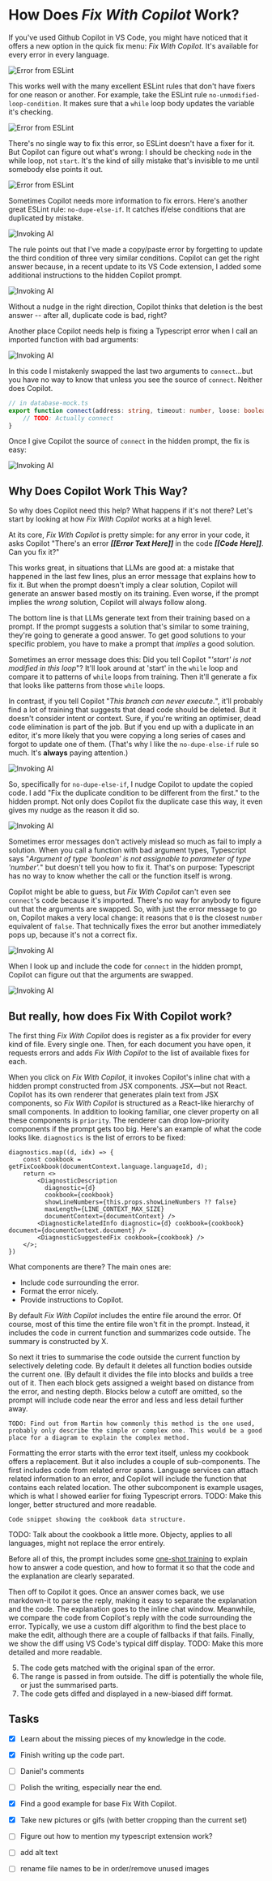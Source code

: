 # How Does *Fix With Copilot* Work?
If you've used Github Copilot in VS Code, you might have noticed that it offers a new option in the quick fix menu: *Fix With Copilot*. It's available for every error in every language.

![Error from ESLint](images/ai-no-unmodified-loop-condition-3.png)

This works well with the many excellent ESLint rules that don't have fixers for one reason or another. For example, take the ESLint rule `no-unmodified-loop-condition`. It makes sure that a `while` loop body updates the variable it's checking.

![Error from ESLint](images/ai-no-unmodified-loop-condition-1.png)

There's no single way to fix this error, so ESLint doesn't have a fixer for it. But Copilot can figure out what's wrong: I should be checking `node` in the while loop, not `start`. It's the kind of silly mistake that's invisible to me until somebody else points it out.

![Error from ESLint](images/ai-no-unmodified-loop-condition-2.png)
	
Sometimes Copilot needs more information to fix errors. Here's another great ESLint rule: `no-dupe-else-if`. It catches if/else conditions that are duplicated by mistake. 

![Invoking AI](images/ai-no-dupe-if-1.png)

The rule points out that I've made a copy/paste error by forgetting to update the third condition of three very similar conditions. Copilot can get the right answer because, in a recent update to its VS Code extension, I added some additional instructions to the hidden Copilot prompt.

![Invoking AI](images/ai-no-dupe-if-2.png)

Without a nudge in the right direction, Copilot thinks that deletion is the best answer -- after all, duplicate code is bad, right?

Another place Copilot needs help is fixing a Typescript error when I call an imported function with bad arguments:

![Invoking AI](images/ai-bad-call-6.png)

 In this code I mistakenly swapped the last two arguments to `connect`...but you have no way to know that unless you see the source of `connect`. Neither does Copilot.

```ts
// in database-mock.ts
export function connect(address: string, timeout: number, loose: boolean) {
    // TODO: Actually connect
}
```

Once I give Copilot the source of `connect` in the hidden prompt, the fix is easy:

![Invoking AI](images/ai-bad-call-4.png)

## Why Does Copilot Work This Way?

So why does Copilot need this help? What happens if it's not there? Let's start by looking at how *Fix With Copilot* works at a high level.
<!-- speculative -->

At its core, *Fix With Copilot* is pretty simple: for any error in your code, it asks Copilot "There's an error ***\[\[Error Text Here\]\]*** in the code ***\[\[Code Here\]\]***. Can you fix it?"

This works great, in situations that LLMs are good at: a mistake that happened in the last few lines, plus an error message that explains how to fix it. But when the prompt doesn't imply a clear solution, Copilot will generate an answer based mostly on its training. Even worse, if the prompt implies the *wrong* solution, Copilot will always follow along.

The bottom line is that LLMs generate text from their training based on a prompt. If the prompt suggests a solution that's similar to some training, they're going to generate a good answer. To get good solutions to your specific problem, you have to make a prompt that *implies* a good solution.

Sometimes an error message does this: Did you tell Copilot "*'start' is not modified in this loop*"? It'll look around at 'start' in the `while` loop and compare it to patterns of `while` loops from training. Then it'll generate a fix that looks like patterns from those `while` loops.

In contrast, if you tell Copilot "*This branch can never execute.*", it'll probably find a lot of training that suggests that dead code should be deleted. But it doesn't consider intent or context. Sure, if you're writing an optimiser, dead code elimination is part of the job. But if you end up with a duplicate in an editor, it's more likely that you were copying a long series of cases and forgot to update one of them. (That's why I like the `no-dupe-else-if` rule so much. It's **always** paying attention.)

![Invoking AI](images/ai-no-dupe-if-3.png)

So, specifically for `no-dupe-else-if`, I nudge Copilot to update the copied code. I add "Fix the duplicate condition to be different from the first." to the hidden prompt. Not only does Copilot fix the duplicate case this way, it even gives my nudge as the reason it did so.

![Invoking AI](images/ai-no-dupe-if-2.png)

Sometimes error messages don't actively mislead so much as fail to imply a solution. When you call a function with bad argument types, Typescript says "*Argument of type 'boolean' is not assignable to parameter of type 'number'.*" but doesn't tell you how to fix it. That's on purpose: Typescript has no way to know whether the call or the function itself is wrong.

Copilot might be able to guess, but *Fix With Copilot* can't even see `connect`'s code because it's imported. There's no way for anybody to figure out that the arguments are swapped. So, with just the error message to go on, Copilot makes a very local change: it reasons that `0` is the closest `number` equivalent of `false`. That technically fixes the error but another immediately pops up, because it's not a correct fix.

![Invoking AI](images/ai-bad-call-3.png)

When I look up and include the code for `connect` in the hidden prompt, Copilot can figure out that the arguments are swapped.

![Invoking AI](images/ai-bad-call-2.png)

## But really, how does Fix With Copilot work?

The first thing *Fix With Copilot* does is register as a fix provider for every kind of file. Every single one. Then, for each document you have open, it requests errors and adds *Fix With Copilot* to the list of available fixes for each.
<!-- see inlineChatCommand.ts:registerInlineChatCommands
and inlineChatCodeActions.ts:QuickFixesProvider -->

When you click on *Fix With Copilot*, it invokes Copilot's inline chat with a hidden prompt constructed from JSX components. JSX&mdash;but not React. Copilot has its own renderer that generates plain text from JSX components, so *Fix With Copilot* is structured as a React-like hierarchy of small components. In addition to looking familiar, one clever property on all these components is `priority`. The renderer can drop low-priority components if the prompt gets too big. Here's an example of what the code looks like. `diagnostics` is the list of errors to be fixed:
<!-- see inlineChatFix4Prompt.tsx (old version for now) -->

```tsx
diagnostics.map((d, idx) => {
    const cookbook = getFixCookbook(documentContext.language.languageId, d);
    return <>
        <DiagnosticDescription 
          diagnostic={d} 
          cookbook={cookbook} 
          showLineNumbers={this.props.showLineNumbers ?? false} 
          maxLength={LINE_CONTEXT_MAX_SIZE} 
          documentContext={documentContext} />
        <DiagnosticRelatedInfo diagnostic={d} cookbook={cookbook} document={documentContext.document} />
        <DiagnosticSuggestedFix cookbook={cookbook} />
    </>;
})
```

What components are there? The main ones are:

- Include code surrounding the error.
- Format the error nicely.
- Provide instructions to Copilot.

By default *Fix With Copilot* includes the entire file around the error. Of course, most of this time the entire file won't fit in the prompt. Instead, it includes the code in current function and summarizes code outside. The summary is constructed by X.

So next it tries to summarise the code outside the current function by selectively deleting code. By default it deletes all function bodies outside the current one.
(By default it divides the file into blocks and builds a tree out of it. Then each block gets assigned a weight based on distance from the error, and nesting depth. Blocks below a cutoff are omitted, so the prompt will include code near the error and less and less detail further away. 

    TODO: Find out from Martin how commonly this method is the one used, probably only describe the simple or complex one. This would be a good place for a diagram to explain the complex method.

Formatting the error starts with the error text itself, unless my cookbook offers a replacement. But it also includes a couple of sub-components. The first includes code from related error spans. Language services can attach related information to an error, and Copilot will include the function that contains each related location. The other subcomponent is example usages, which is what I showed earlier for fixing Typescript errors. TODO: Make this longer, better structured and more readable.

    Code snippet showing the cookbook data structure.

TODO: Talk about the cookbook a little more. Objecty, applies to all languages, might not replace the error entirely.

Before all of this, the prompt includes some [one-shot training](http://useful-link-here.com) to explain how to answer a code question, and how to format it so that the code and the explanation are clearly separated.

Then off to Copilot it goes. Once an answer comes back, we use markdown-it to parse the reply, making it easy to separate the explanation and the code. The explanation goes to the inline chat window. Meanwhile, we compare the code from Copilot's reply with the code surrounding the error. Typically, we use a custom diff algorithm to find the best place to make the edit, although there are a couple of fallbacks if that fails. Finally, we show the diff using VS Code's typical diff display. TODO: Make this more detailed and more readable.

5. The code gets matched with the original span of the error.
6. The range is passed in from outside. The diff is potentially the whole file, or just the summarised parts.
7. The code gets diffed and displayed in a new-biased diff format.
<!-- See editGeneration.ts:generateInlineEditWithUnknownBlock (and callers) -->

## Tasks

- [x] Learn about the missing pieces of my knowledge in the code.
- [x] Finish writing up the code part.
- [ ] Daniel's comments
- [ ] Polish the writing, especially near the end.
- [x] Find a good example for base Fix With Copilot.
- [x] Take new pictures or gifs (with better cropping than the current set)
- [ ] Figure out how to mention my typescript extension work?
- [ ] add alt text
- [ ] rename file names to be in order/remove unused images

